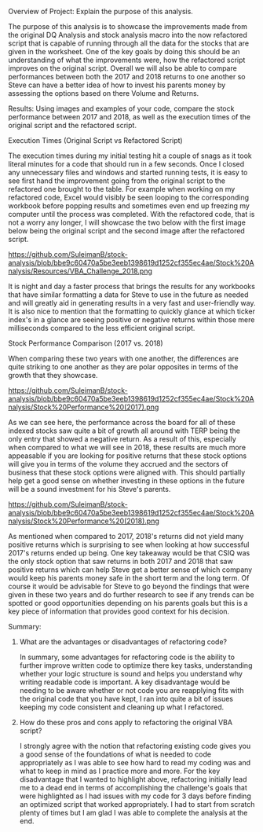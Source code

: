 Overview of Project: Explain the purpose of this analysis.

   The purpose of this analysis is to showcase the improvements made from the original DQ Analysis and stock analysis macro into the now refactored script that is capable of running through all the data for the stocks that are given in the worksheet. One of the key goals by doing this should be an understanding of what the improvements were, how the refactored script improves on the original script. Overall we will also be able to compare performances between both the 2017 and 2018 returns to one another so Steve can have a better idea of how to invest his parents money by assessing the options based on there Volume and Returns.

Results: Using images and examples of your code, compare the stock performance between 2017 and 2018, as well as the execution times of the original script and the refactored script.

   Execution Times (Original Script vs Refactored Script)

   The execution times during my initial testing hit a couple of snags as it took literal minutes for a code that should run in a few seconds. Once I closed any unnecessary files and windows and started running tests, it is easy to see first hand the improvement going from the original script to the refactored one brought to the table.  For example when working on my refactored code, Excel would visibly be seen looping to the corresponding workbook before popping results and sometimes even end up freezing my computer until the process was completed. With the refactored code, that is not a worry any longer, I will showcase the two below with the first image below being the original script and the second image after the refactored script. 

   https://github.com/SuleimanB/stock-analysis/blob/bbe9c60470a5be3eeb1398619d1252cf355ec4ae/Stock%20Analysis/Resources/VBA_Challenge_2018.png

   It is night and day a faster process that brings the results for any workbooks that have similar formatting a data for Steve to use in the future as needed and will greatly aid in generating results in a very fast and user-friendly way. It is also nice to mention that the formatting to quickly glance at which ticker index's in a glance are seeing positive or negative returns within those mere milliseconds compared to the less efficient original script. 

   Stock Performance Comparison (2017 vs. 2018)		

   When comparing these two years with one another, the differences are quite striking to one another as they are polar opposites in terms of the growth that they showcase. 

   https://github.com/SuleimanB/stock-analysis/blob/bbe9c60470a5be3eeb1398619d1252cf355ec4ae/Stock%20Analysis/Stock%20Performance%20(2017).png

   As we can see here, the performance across the board for all of these indexed stocks saw quite a bit of growth all around with TERP being the only entry that showed a negative return. As a result of this, especially when compared to what we will see in 2018, these results are much more appeasable if you are looking for positive returns that these stock options will give you in terms of the volume they accrued and the sectors of business that these stock options were aligned with. This should partially help get a good sense on whether investing in these options in the future will be a sound investment for his Steve's parents. 

   https://github.com/SuleimanB/stock-analysis/blob/bbe9c60470a5be3eeb1398619d1252cf355ec4ae/Stock%20Analysis/Stock%20Performance%20(2018).png

   As mentioned when compared to 2017, 2018's returns did not yield many positive returns which is surprising to see when looking at how successful 2017's returns ended up being. One key takeaway would be that CSIQ was the only stock option that saw returns in both 2017 and 2018 that saw positive returns which can help Steve get a better sense of which company would keep his parents money safe in the short term and the long term. Of course it would be advisable for Steve to go beyond the findings that were given in these two years and do further research to see if any trends can be spotted or good opportunities depending on his parents goals but this is a key piece of information that provides good context for his decision. 

   Summary:

   1. What are the advantages or disadvantages of refactoring code?

      In summary, some advantages for refactoring code is the ability to further improve written code to optimize there key tasks, understanding whether your logic structure is sound and helps you understand why writing readable code is important. A key disadvantage would be needing to be aware whether or not code you are reapplying fits with the original code that you have kept, I ran into quite a bit of issues keeping my code consistent and cleaning up what I refactored. 

   2. How do these pros and cons apply to refactoring the original VBA script?

      I strongly agree with the notion that refactoring existing code gives you a good sense of the foundations of what is needed to code appropriately as I was able to see how hard to read my coding was and what to keep in mind as I practice more and more. For the key disadvantage that I wanted to highlight above, refactoring initially lead me to a dead end in terms of accomplishing the challenge's goals that were highlighted as I had issues with my code for 3 days before finding an optimized script that worked appropriately. I had to start from scratch plenty of times but I am glad I was able to complete the analysis at the end. 
